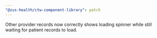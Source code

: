 ```yaml
---
"@zus-health/ctw-component-library": patch
---
```


Other provider records now correctly shows loading spinner while still waiting for patient records to load.
